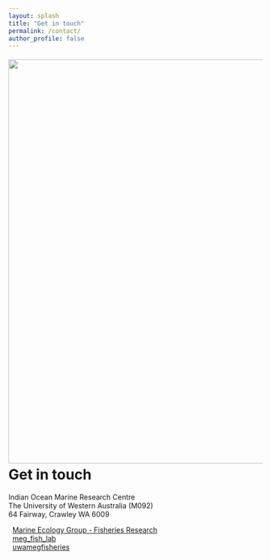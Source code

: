 ```yaml
---
layout: splash
title: "Get in touch"
permalink: /contact/
author_profile: false
---
```

<img src='/images/BRUV_Steve_2.jpg' vspace="5" align='right' width="800" >
<h1 class="aboutPhil">Get in touch</h1>

<p class="address"><i class="far fa-building"></i> Indian Ocean Marine Research Centre<br>
The University of Western Australia (M092)<br>
64 Fairway, Crawley WA 6009</p>

<i class="fab fa-facebook"></i>&nbsp;&nbsp;<a href="https://www.facebook.com/marineecologygroupUWA/">Marine Ecology Group - Fisheries Research</a><br>
<i class="fab fa-instagram"></i>&nbsp;&nbsp;<a href="https://www.instagram.com/meg_fish_lab/">meg_fish_lab</a><br>
<i class="fab fa-github"></i>&nbsp;&nbsp;<a href="https://github.com/uwamegfisheries">uwamegfisheries</a><br>


